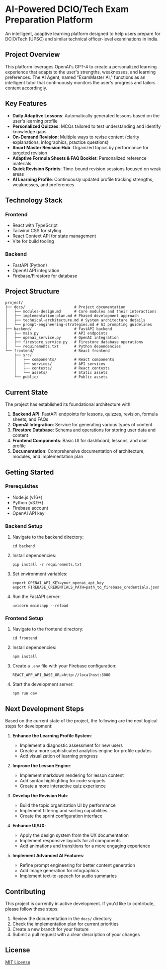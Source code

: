 # AI-Powered DCIO/Tech Exam Preparation Platform

An intelligent, adaptive learning platform designed to help users prepare for DCIO/Tech (UPSC) and similar technical officer-level examinations in India.

## Project Overview

This platform leverages OpenAI's GPT-4 to create a personalized learning experience that adapts to the user's strengths, weaknesses, and learning preferences. The AI Agent, named "ExamMaster AI," functions as an intelligent tutor that continuously monitors the user's progress and tailors content accordingly.

## Key Features

- **Daily Adaptive Lessons**: Automatically generated lessons based on the user's learning profile
- **Personalized Quizzes**: MCQs tailored to test understanding and identify knowledge gaps
- **On-Demand Revision**: Multiple ways to revise content (clarity explanations, infographics, practice questions)
- **Smart Master Revision Hub**: Organized topics by performance for targeted revision
- **Adaptive Formula Sheets & FAQ Booklet**: Personalized reference materials
- **Quick Revision Sprints**: Time-bound revision sessions focused on weak areas
- **AI Learning Profile**: Continuously updated profile tracking strengths, weaknesses, and preferences

## Technology Stack

### Frontend
- React with TypeScript
- Tailwind CSS for styling
- React Context API for state management
- Vite for build tooling

### Backend
- FastAPI (Python)
- OpenAI API integration
- Firebase/Firestore for database

## Project Structure

```
project/
├── docs/                      # Project documentation
│   ├── modules-design.md      # Core modules and their interactions
│   ├── implementation-plan.md # Phased development approach
│   ├── technical-architecture.md # System architecture details
│   └── prompt-engineering-strategies.md # AI prompting guidelines
├── backend/                   # FastAPI backend
│   ├── main.py                # API endpoints
│   ├── openai_service.py      # OpenAI integration
│   ├── firestore_service.py   # Firestore database operations
│   └── requirements.txt       # Python dependencies
└── frontend/                  # React frontend
    ├── src/
    │   ├── components/        # React components
    │   ├── services/          # API services
    │   ├── contexts/          # React contexts
    │   └── assets/            # Static assets
    └── public/                # Public assets
```

## Current State

The project has established its foundational architecture with:

1. **Backend API**: FastAPI endpoints for lessons, quizzes, revision, formula sheets, and FAQs
2. **OpenAI Integration**: Service for generating various types of content
3. **Firestore Database**: Schema and operations for storing user data and content
4. **Frontend Components**: Basic UI for dashboard, lessons, and user profile
5. **Documentation**: Comprehensive documentation of architecture, modules, and implementation plan

## Getting Started

### Prerequisites

- Node.js (v16+)
- Python (v3.9+)
- Firebase account
- OpenAI API key

### Backend Setup

1. Navigate to the backend directory:
   ```
   cd backend
   ```

2. Install dependencies:
   ```
   pip install -r requirements.txt
   ```

3. Set environment variables:
   ```
   export OPENAI_API_KEY=your_openai_api_key
   export FIREBASE_CREDENTIALS_PATH=path_to_firebase_credentials.json
   ```

4. Run the FastAPI server:
   ```
   uvicorn main:app --reload
   ```

### Frontend Setup

1. Navigate to the frontend directory:
   ```
   cd frontend
   ```

2. Install dependencies:
   ```
   npm install
   ```

3. Create a `.env` file with your Firebase configuration:
   ```
   REACT_APP_API_BASE_URL=http://localhost:8000
   ```

4. Start the development server:
   ```
   npm run dev
   ```

## Next Development Steps

Based on the current state of the project, the following are the next logical steps for development:

1. **Enhance the Learning Profile System**:
   - Implement a diagnostic assessment for new users
   - Create a more sophisticated analytics engine for profile updates
   - Add visualization of learning progress

2. **Improve the Lesson Engine**:
   - Implement markdown rendering for lesson content
   - Add syntax highlighting for code snippets
   - Create a more interactive quiz experience

3. **Develop the Revision Hub**:
   - Build the topic organization UI by performance
   - Implement filtering and sorting capabilities
   - Create the sprint configuration interface

4. **Enhance UI/UX**:
   - Apply the design system from the UX documentation
   - Implement responsive layouts for all components
   - Add animations and transitions for a more engaging experience

5. **Implement Advanced AI Features**:
   - Refine prompt engineering for better content generation
   - Add image generation for infographics
   - Implement text-to-speech for audio summaries

## Contributing

This project is currently in active development. If you'd like to contribute, please follow these steps:

1. Review the documentation in the `docs/` directory
2. Check the implementation plan for current priorities
3. Create a new branch for your feature
4. Submit a pull request with a clear description of your changes

## License

[MIT License](LICENSE)
